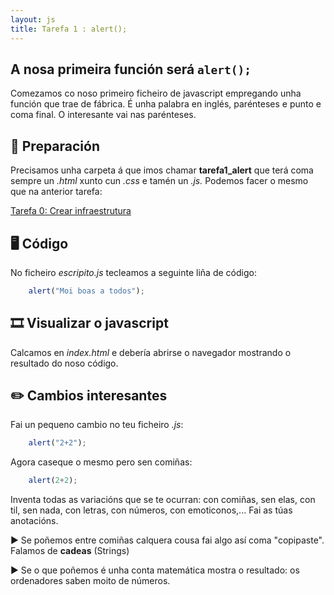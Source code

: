 ```yaml
---
layout: js
title: Tarefa 1 : alert();
---
```


## A nosa primeira función será `alert();`

Comezamos co noso primeiro ficheiro de javascript empregando unha función que trae de fábrica. É unha palabra en inglés, parénteses e punto e coma final. O interesante vai nas parénteses.

## 🧺 Preparación

Precisamos unha carpeta á que imos chamar **tarefa1_alert** que terá coma sempre un *.html* xunto cun *.css* e tamén un *.js.* Podemos facer o mesmo que na anterior tarefa:

[ Tarefa 0: Crear infraestrutura](./t0.md)

## 🖥 Código

No ficheiro *escripito.js* tecleamos a seguinte liña de código:

```js
    alert("Moi boas a todos");
```

## 🎞 Visualizar o javascript

Calcamos en  *index.html* e debería abrirse o navegador mostrando o resultado do noso código.

## ✏️ Cambios interesantes

Fai un pequeno cambio no teu ficheiro *.js*:

```js
    alert("2+2");
```

Agora caseque o mesmo pero sen comiñas:

```js
    alert(2+2);
```

Inventa todas as variacións que se te ocurran: con comiñas, sen elas, con til, sen nada, con letras, con números, con emoticonos,... Fai as túas anotacións.

► Se poñemos entre comiñas calquera cousa fai algo así coma "copipaste". Falamos de **cadeas** (Strings)

► Se o que poñemos é unha conta matemática mostra o resultado: os ordenadores saben moito de números.
